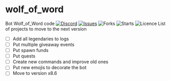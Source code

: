 # wolf_of_word
Bot Wolf_of_Word code
[![Discord](https://img.shields.io/discord/878225376319516732?logo=discord&style=flag)](https://discord.gg/Bae9rVuddV)
[![Issues](https://img.shields.io/github/issues/PenguinKingdom/wolf_of_word)](https://github.com/PenguinKingdom/wolf_of_word/issues/)
![Forks](https://img.shields.io/github/forks/PenguinKingdom/wolf_of_word)
![Starts](https://img.shields.io/github/stars/PenguinKingdom/wolf_of_word)
![Licence](https://img.shields.io/github/license/PenguinKingdom/wolf_of_word)
List of projects to move to the next version
- [ ] Add all legendaries to logs
- [ ] Put multiple giveaway events
- [ ] Put spawn funds
- [ ] Put quests
- [ ] Create new commands and improve old ones
- [ ] Put new emojis to decorate the bot
- [ ] Move to version x8.6
